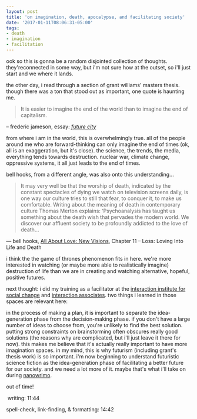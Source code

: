```yaml
---
layout: post
title: 'on imagination, death, apocalypse, and facilitating society'
date: '2017-01-11T08:06:31-05:00'
tags:
- death
- imagination
- facilitation
---
```

ook so this is gonna be a random disjointed collection of thoughts. they'reconnected in some way, but i'm not sure how at the outset, so i'll just start and we where it lands.

the other day, i read through a section of grant williams' masters thesis. though there was a ton that stood out as important, one quote is haunting me. 

> It is easier to imagine the end of the world than to imagine the end of capitalism.

– frederic jameson, essay: [*future city*](https://newleftreview.org/II/21/fredric-jameson-future-city)

from where i am in the world, this is overwhelmingly true. all of the people around me who are forward-thinking can only imagine the end of times (ok, all is an exaggeration, but it's close). the science, the trends, the media, everything tends towards destruction. nuclear war, climate change, oppressive systems, it all just leads to the end of times. 

bell hooks, from a different angle, was also onto this understanding...

> It may very well be that the worship of death, indicated by the constant spectacles of dying we watch on television screens daily, is one way our culture tries to still that fear, to conquer it, to make us comfortable. Writing about the meaning of death in contemporary culture Thomas Merton explains: ‘Psychoanalysis has taught us something about the death wish that pervades the modern world. We discover our affluent society to be profoundly addicted to the love of death…

— bell hooks, [All About Love: New Visions](https://www.goodreads.com/book/show/17607.All_About_Love), Chapter 11 – Loss: Loving Into Life and Death

i think the the game of thrones phenomenon fits in here. we're more interested in watching (or maybe more able to realistically imagine) destruction of life than we are in creating and watching alternative, hopeful, positive futures.

next thought: i did my training as a facilitator at the [interaction institute for social change](interactioninstitute.org) and [interaction associates](http://interactionassociates.com/). two things i learned in those spaces are relevant here: 

in the process of making a plan, it is important to separate the idea-generation phase from the decision-making phase.
if you don't have a large number of ideas to choose from, you're unlikely to find the best solution. putting strong constraints on brainstorming often obscures really good solutions (the reasons why are complicated, but i'll just leave it there for now). 
this makes me believe that it's actually really important to have more imagination spaces. in my mind, this is why futurism (including grant's thesis work) is so important. i'm now beginning to understand futuristic science fiction as the idea-generation phase of facilitating a better future for our society. and we need a lot more of it. maybe that's what i'll take on during [nanowrimo](http://nanowrimo.org/). 

out of time!

​ 
writing: 11:44

spell-check, link-finding, & formatting: 14:42 